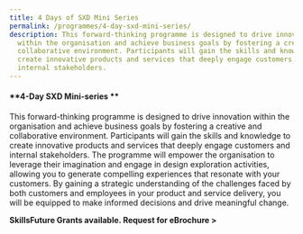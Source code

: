 ```yaml
---
title: 4 Days of SXD Mini Series
permalink: /programmes/4-day-sxd-mini-series/
description: This forward-thinking programme is designed to drive innovation
  within the organisation and achieve business goals by fostering a creative and
  collaborative environment. Participants will gain the skills and knowledge to
  create innovative products and services that deeply engage customers and
  internal stakeholders.
---
```

#### **4-Day SXD Mini-series **

This forward-thinking programme is designed to drive innovation within the organisation and achieve business goals by fostering a creative and collaborative environment. Participants will gain the skills and knowledge to create innovative products and services that deeply engage customers and internal stakeholders. The programme will empower the organisation to leverage their imagination and engage in design exploration activities, allowing you to generate compelling experiences that resonate with your customers. By gaining a strategic understanding of the challenges faced by both customers and employees in your product and service delivery, you will be equipped to make informed decisions and drive meaningful change. 

**SkillsFuture Grants available. Request for eBrochure >**